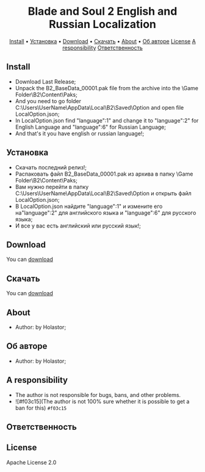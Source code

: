 
<h1 align="center">
  <br>
  Blade and Soul 2 English and Russian Localization
  <br>
</h1>

<p align="center">
  <a href="#Install">Install</a> •
  <a href="#Установка">Установка</a> •
  <a href="#download">Download</a> •
  <a href="#Скачать">Скачать</a> •
  <a href="#About">About</a> •
  <a href="#Об авторе">Об авторе</a>
  <a href="#License">License</a>
  <a href="#A responsibility">A responsibility</a>
  <a href="#Ответственность">Ответственность</a>
</p>



## Install

* Download Last Release;
* Unpack the B2_BaseData_00001.pak file from the archive into the \Game Folder\B2\Content\Paks;
* And you need to go folder C:\Users\UserName\AppData\Local\B2\Saved\Option and open file LocalOption.json;
* In LocalOption.json find "language":1" and change it to "language":2" for English Language and "language":6" for Russian Language;
* And that's it you have english or russian language!;

<!-- ![screenshot](https://raw.githubusercontent.com/amitmerchant1990/electron-markdownify/master/app/img/markdownify.gif) -->

## Установка

* Скачать последний релиз!;
* Распаковать файл B2_BaseData_00001.pak из архива в папку \Game Folder\B2\Content\Paks;
* Вам нужно перейти в папку C:\Users\UserName\AppData\Local\B2\Saved\Option и открыть файл LocalOption.json;
* В LocalOption.json найдите "language":1" и измените его на"language":2" для английского языка и "language":6" для русского языка;
* И все у вас есть английский или русский язык!;

## Download

You can [download](https://github.com/Holastor/Blade-and-Soul-2-Localization/releases)

## Скачать

You can [download](https://github.com/Holastor/Blade-and-Soul-2-Localization/releases)

## About
  * Author: by Holastor;
## Об авторе
  * Author: by Holastor;

## A responsibility

* The author is not responsible for bugs, bans, and other problems.
* ![#f03c15](The author is not 100% sure whether it is possible to get a ban for this) `#f03c15`

## Ответственность

## License

Apache License 2.0
